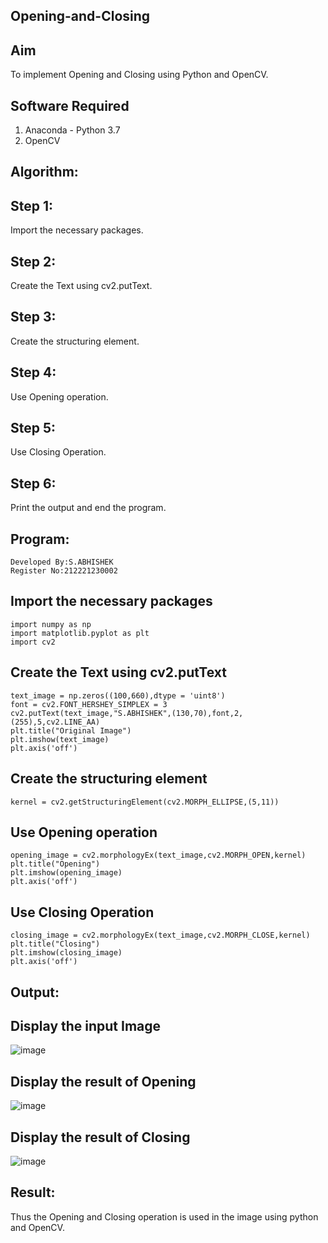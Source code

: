 ## Opening-and-Closing
## Aim
To implement Opening and Closing using Python and OpenCV.
## Software Required
1. Anaconda - Python 3.7
2. OpenCV
## Algorithm:
## Step 1:
Import the necessary packages.
## Step 2:
Create the Text using cv2.putText.
## Step 3:
Create the structuring element.
## Step 4:
Use Opening operation.
## Step 5:
Use Closing Operation.
## Step 6:
Print the output and end the program.
## Program:
```
Developed By:S.ABHISHEK
Register No:212221230002
```
## Import the necessary packages
```
import numpy as np
import matplotlib.pyplot as plt
import cv2
```
## Create the Text using cv2.putText
```
text_image = np.zeros((100,660),dtype = 'uint8')
font = cv2.FONT_HERSHEY_SIMPLEX = 3
cv2.putText(text_image,"S.ABHISHEK",(130,70),font,2,(255),5,cv2.LINE_AA)
plt.title("Original Image")
plt.imshow(text_image)
plt.axis('off')
```
## Create the structuring element
```
kernel = cv2.getStructuringElement(cv2.MORPH_ELLIPSE,(5,11))
```
## Use Opening operation
```
opening_image = cv2.morphologyEx(text_image,cv2.MORPH_OPEN,kernel)
plt.title("Opening")
plt.imshow(opening_image)
plt.axis('off')
```
## Use Closing Operation
```
closing_image = cv2.morphologyEx(text_image,cv2.MORPH_CLOSE,kernel)
plt.title("Closing")
plt.imshow(closing_image)
plt.axis('off')
```
## Output:

## Display the input Image
![image](https://github.com/S-ABHISHEK-1905/Opening-and-Closing/assets/66360846/38b2d1cd-25b8-4ee3-ac00-1f7f68e15072)

## Display the result of Opening
![image](https://github.com/S-ABHISHEK-1905/Opening-and-Closing/assets/66360846/96970fb4-449e-4a7f-a439-a1b863c10a10)


## Display the result of Closing
![image](https://github.com/S-ABHISHEK-1905/Opening-and-Closing/assets/66360846/76d8d9d0-843d-4b64-b714-98497ecba447)

## Result:
Thus the Opening and Closing operation is used in the image using python and OpenCV.
